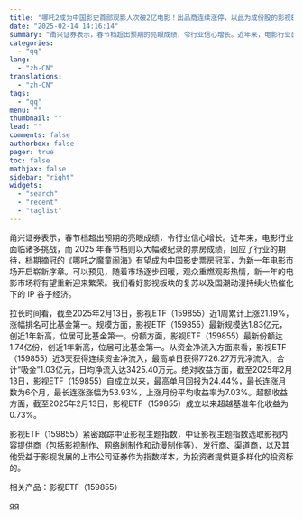 ```yaml
---
title: "哪吒2成为中国影史首部观影人次破2亿电影！出品商连续涨停，以此为成份股的影视ETF今日回撤或是入局好时点"
date: "2025-02-14 14:16:14"
summary: "甬兴证券表示，春节档超出预期的亮眼成绩，令行业信心增长。近年来，电影行业面临诸多挑战，而 2025 ..."
categories:
  - "qq"
lang:
  - "zh-CN"
translations:
  - "zh-CN"
tags:
  - "qq"
menu: ""
thumbnail: ""
lead: ""
comments: false
authorbox: false
pager: true
toc: false
mathjax: false
sidebar: "right"
widgets:
  - "search"
  - "recent"
  - "taglist"
---
```


甬兴证券表示，春节档超出预期的亮眼成绩，令行业信心增长。近年来，电影行业面临诸多挑战，而 2025 年春节档则以大幅破纪录的票房成绩，回应了行业的期待，档期摘冠的《[哪吒之魔童闹海](javascript:void(0);)》有望成为中国影史票房冠军，为新一年电影市场开启崭新序章。可以预见，随着市场逐步回暖，观众重燃观影热情，新一年的电影市场将有望重新迎来繁荣。我们看好影视板块的复苏以及国潮动漫持续火热催化下的 IP 谷子经济。

拉长时间看，截至2025年2月13日，影视ETF（159855）近1周累计上涨21.19%，涨幅排名可比基金第一。规模方面，影视ETF（159855）最新规模达1.83亿元，创近1年新高，位居可比基金第一。份额方面，影视ETF（159855）最新份额达1.74亿份，创近1年新高，位居可比基金第一。从资金净流入方面来看，影视ETF（159855）近3天获得连续资金净流入，最高单日获得7726.27万元净流入，合计“吸金”1.03亿元，日均净流入达3425.40万元。绝对收益方面，截至2025年2月13日，影视ETF（159855）自成立以来，最高单月回报为24.44%，最长连涨月数为6个月，最长连涨涨幅为53.93%，上涨月份平均收益率为7.03%。超额收益方面，截至2025年2月13日，影视ETF（159855）成立以来超越基准年化收益为0.73%。

影视ETF（159855）紧密跟踪中证影视主题指数，中证影视主题指数选取影视内容提供商（包括影视制作、网络剧制作和动漫制作等）、发行商、渠道商，以及其他受益于影视发展的上市公司证券作为指数样本，为投资者提供更多样化的投资标的。

相关产品：影视ETF（159855）

[qq](https://new.qq.com/rain/a/20250214A04P4N00)
